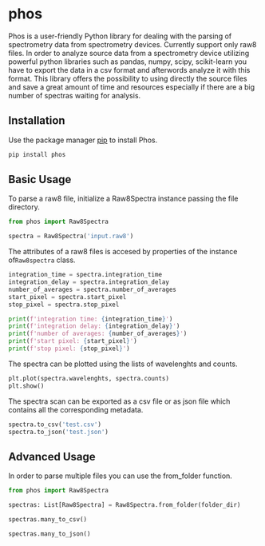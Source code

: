 # phos

Phos is a user-friendly Python library for dealing with the parsing of spectrometry data from spectrometry devices.
Currently support only raw8 files.
In order to analyze source data from a spectrometry device
utilizing powerful python libraries such as pandas, numpy, scipy, scikit-learn
you have to export the data in a csv format and afterwords analyze it with this format.
This library offers the possibility to using directly the source files
and save a great amount of time and resources
especially if there are a big number of spectras waiting for analysis.

## Installation
Use the package manager [pip](https://pip.pypa.io/en/stable/) to install Phos.

```bash
pip install phos
```

## Basic Usage

To parse a raw8 file, initialize a Raw8Spectra instance
passing the file directory. 

```python
from phos import Raw8Spectra

spectra = Raw8Spectra('input.raw8')
```

The attributes of a raw8 files is accesed by properties of the instance of`Raw8spectra` class.

```python
integration_time = spectra.integration_time
integration_delay = spectra.integration_delay
number_of_averages = spectra.number_of_averages
start_pixel = spectra.start_pixel
stop_pixel = spectra.stop_pixel

print(f'integration time: {integration_time}')
print(f'integration delay: {integration_delay}')
print(f'number of averages: {number_of_averages}')
print(f'start pixel: {start_pixel}')
print(f'stop pixel: {stop_pixel}')
```

The spectra can be plotted using the lists of wavelenghts and counts.

```python
plt.plot(spectra.wavelenghts, spectra.counts)
plt.show()
```

The spectra scan can be exported as a csv file or as json file which contains all the corresponding metadata.

```python
spectra.to_csv('test.csv')
spectra.to_json('test.json')
```

## Advanced Usage

In order to parse multiple files you can use the from_folder function.

```python
from phos import Raw8Spectra

spectras: List[Raw8Spectra] = Raw8Spectra.from_folder(folder_dir)

spectras.many_to_csv()

spectras.many_to_json()

```
